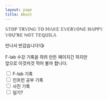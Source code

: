 ```yaml
---
layout: page
title: About
---
```


<p class="message">
  𝕊𝕋𝕆ℙ 𝕋ℝ𝕐𝕀ℕ𝔾 𝕋𝕆 𝕄𝔸𝕂𝔼 𝔼𝕍𝔼ℝ𝕐𝕆ℕ𝔼 ℍ𝔸ℙℙ𝕐 <br>
  𝕐𝕆𝕌'ℝ𝔼 ℕ𝕆𝕋 𝕋𝔼ℚ𝕌𝕀𝕃𝔸
</p>

만나서 반갑습니다!😘 <br><br>
F-lab 수강 기록을 하려 만든 페이지긴 하지만<br>
앞으로 이것저것 적어 볼까 합니다.

<label>
    <input type="checkbox"/> F-lab 기록
</label>
<br>
<label>
    <input type="checkbox"/> 인프런 공부 기록
</label>
<br>
<label>
    <input type="checkbox"/> 사진 기록
</label>
<br>
<label>
    <input type="checkbox"/> 일기?
</label>

